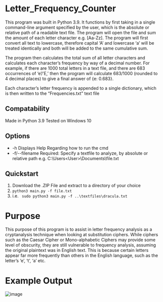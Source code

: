 # Letter_Frequency_Counter
This program was built in Python 3.9. It functions by first taking in a single command-line argument specified by the user, which is the absolute or relative path of a readable text file. The program will open the file and sum the amount of each letter character e.g. [Aa-Zz]. The program will first convert all text to lowercase, therefore capital ‘A’ and lowercase ‘a’ will be treated identically and both will be added to the same cumulative sum. 

The program then calculates the total sum of all letter characters and calculates each character’s frequency by way of a decimal number. For example, if there are 1000 total letters in a text file, and there are 683 occurrences of ‘e’/’E,’ then the program will calculate 683/1000 (rounded to 4 decimal places) to give a final answer of {e: 0.683}.

Each character’s letter frequency is appended to a single dictionary, which is then written to the “Frequencies.txt” text file

## Compatability
Made in Python 3.9
Tested on Windows 10

## Options
* -h                 Displays Help Regarding how to run the cmd
* -f/--filename      Required: Specify a textfile to analyze, by absolute or relative path e.g. C:\Users\<User>\Documents\file.txt

## Quickstart
1) Download the .ZIP File and extract to a directory of your choice
2) ```python3 main.py -f file.txt```
3) i.e. ``` sudo python3 main.py -f ..\textfiles\dracula.txt```

# Purpose
This purpose of this program is to assist in letter frequency analysis as a cryptanalysis technique when looking at substitution ciphers. While ciphers such as the Caesar Cipher or Mono-alphabetic Ciphers may provide some level of obscurity, they are still vulnerable to frequency analysis, assuming the original plaintext was in English text. This is because certain letters appear far more frequently than others in the English language, such as the letter’s ‘e’, ‘t’, ‘a’ etc. 

# Example Output
![image](https://user-images.githubusercontent.com/77559638/156243922-8453c8d8-45d3-4423-9af6-95439c7219a1.png)

